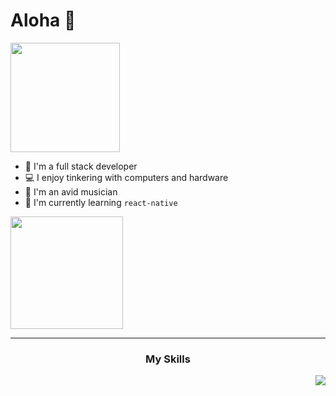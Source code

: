# Aloha 👋

<img align="center" height="175" src="https://github-readme-stats-notaroomba.vercel.app/api?username=notaroomba&show_icons=true&theme=github_dark_dimmed">

 

- 🔭 I'm a full stack developer
- 💻 I enjoy tinkering with computers and hardware
- 🎹 I'm an avid musician
- 🌱 I'm currently learning ```react-native```

 <img align="center" height="180" src="https://github-readme-stats-notaroomba.vercel.app/api/top-langs/?username=notaroomba&layout=compact&theme=github_dark_dimmed&langs_count=10"> 
 
---

<h3 align="center">My Skills</h3>
 <img align="right" src="https://skillicons.dev/icons?i=html,css,js,ts,react,tailwind,c,cpp,rust,java&perline=10">
<!--
**NotARoomba/notaroomba** is a ✨ _special_ ✨ repository because its `README.md` (this file) appears on your GitHub profile.

Here are some ideas to get you started:

- 🔭 I’m currently working on ...
- 🌱 I’m currently learning ...
- 👯 I’m looking to collaborate on ...
- 🤔 I’m looking for help with ...
- 💬 Ask me about ...
- 📫 How to reach me: ...
- 😄 Pronouns: ...
- ⚡ Fun fact: ...
-->
